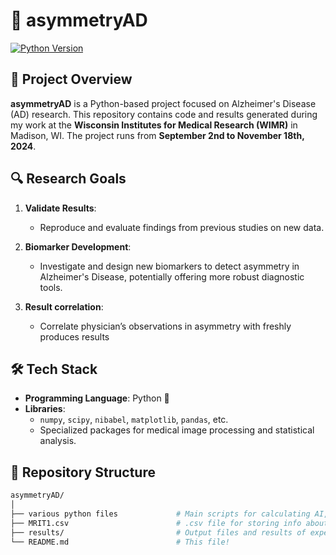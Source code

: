 # 🧠 asymmetryAD

[![Python Version](https://img.shields.io/badge/Python-3.x-blue)](https://www.python.org/downloads/)

## 📖 Project Overview

**asymmetryAD** is a Python-based project focused on Alzheimer's Disease (AD) research. This repository contains code and results generated during my work at the **Wisconsin Institutes for Medical Research (WIMR)** in Madison, WI. The project runs from **September 2nd to November 18th, 2024**.

## 🔍 Research Goals

1. **Validate Results**: 
   - Reproduce and evaluate findings from previous studies on new data.
   
2. **Biomarker Development**:
   - Investigate and design new biomarkers to detect asymmetry in Alzheimer's Disease, potentially offering more robust diagnostic tools.

3. **Result correlation**:
   - Correlate physician’s observations in asymmetry with freshly produces results

## 🛠️ Tech Stack

- **Programming Language**: Python 🐍
- **Libraries**: 
   - `numpy`, `scipy`, `nibabel`, `matplotlib`, `pandas`, etc.
   - Specialized packages for medical image processing and statistical analysis.
   
## 📁 Repository Structure

```bash
asymmetryAD/
│
├── various python files             # Main scripts for calculating AI, sorting and analyzing data
├── MRIT1.csv                        # .csv file for storing info about patients
├── results/                         # Output files and results of experiments
└── README.md                        # This file!
